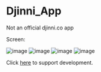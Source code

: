 # Djinni_App
Not an official djinni.co app

 Screen:
  
   ![image](https://user-images.githubusercontent.com/81418530/184393060-04816f6d-9a5e-42a1-a37f-3daafd1c1482.png)
   ![image](https://user-images.githubusercontent.com/81418530/184393185-72d7945b-c22a-41e6-a7ad-463baed27d71.png)
   ![image](https://user-images.githubusercontent.com/81418530/184393265-d1e97e44-138d-4db1-9451-b406eff392b1.png)
    ![image](https://user-images.githubusercontent.com/81418530/184393403-289a2e95-9b9b-4236-a3ac-598e537581a6.png)

Click [here](https://donatello.to/cjobs) to support development.
